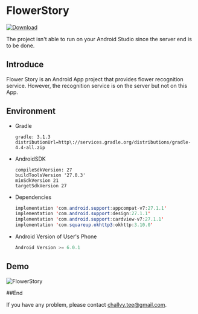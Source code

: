 # FlowerStory

[![Download](https://img.shields.io/badge/Download-v1.0.0-ff8080.svg) ](https://github.com/challvy/FlowerStory/raw/master/README_RES/FlowerStory.apk)

The project isn't able to run on your Android Studio since the server end is to be done.

## Introduce

Flower Story is an Android App project that provides flower recognition service. However, the recognition service is on the server but not on this App.

## Environment

- Gradle

  ```
  gradle: 3.1.3
  distributionUrl=http\://services.gradle.org/distributions/gradle-4.4-all.zip
  ```

- AndroidSDK

  ```
  compileSdkVersion: 27
  buildToolsVersion '27.0.3'
  minSdkVersion 21
  targetSdkVersion 27
  ```

- Dependencies

  ```java
  implementation 'com.android.support:appcompat-v7:27.1.1'
  implementation 'com.android.support:design:27.1.1'
  implementation 'com.android.support:cardview-v7:27.1.1'
  implementation 'com.squareup.okhttp3:okhttp:3.10.0'
  ```

- Android Version of User's Phone

  ```java
  Android Version >= 6.0.1
  ```

## Demo

![FlowerStory](https://github.com/challvy/FlowerStory/raw/master/README_RES/FlowerStory.gif) 

##End

If you have any problem, please contact challvy.tee@gmail.com.